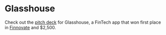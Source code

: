 # Glasshouse
Check out the [pitch deck](https://github.com/gbikhazi20/Glasshouse/blob/main/glasshouse-pitchdeck.pdf) for Glasshouse, a FinTech app that won first place in [Finnovate](https://neudisrupt.com/finnovate/) and $2,500.
